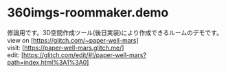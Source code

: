 # 360imgs-roommaker.demo
修論用です。3D空間作成ツール(後日実装)により作成できるルームのデモです。  
view on [https://glitch.com/~paper-well-mars]  
visit: [https://paper-well-mars.glitch.me/]  
edit: [https://glitch.com/edit/#!/paper-well-mars?path=index.html%3A1%3A0]  
